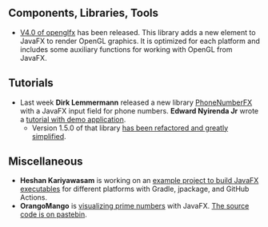 ## Components, Libraries, Tools

* [V4.0 of openglfx](https://github.com/husker-dev/openglfx) has been released. This library adds a new element to JavaFX to render OpenGL graphics. It is optimized for each platform and includes some auxiliary functions for working with OpenGL from JavaFX.

## Tutorials

* Last week **Dirk Lemmermann** released a new library [PhoneNumberFX](https://github.com/dlsc-software-consulting-gmbh/PhoneNumberFX) with a JavaFX input field for phone numbers. **Edward Nyirenda Jr**  wrote a [tutorial with demo application](https://coderscratchpad.com/javafx-phone-number-input-field/).
  * Version 1.5.0 of that library [has been refactored and greatly simplified](https://twitter.com/dlemmermann/status/1727262578551009318).

## Miscellaneous

* **Heshan Kariyawasam** is working on an [example project to build JavaFX executables](https://github.com/heshanthenura/JavaPackageDemo) for different platforms with Gradle, jpackage, and GitHub Actions.
* **OrangoMango** is [visualizing prime numbers](https://twitter.com/orango_mango/status/1727340684498383337) with JavaFX. [The source code is on pastebin](https://pastebin.com/u0nzj4bT).
